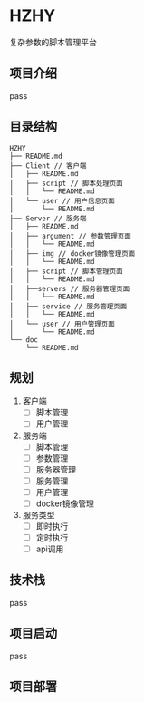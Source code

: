 # HZHY
复杂参数的脚本管理平台

## 项目介绍

pass

## 目录结构

```shell
HZHY
├── README.md
├── Client // 客户端
│   ├── README.md
│   ├── script // 脚本处理页面
│   │   └── README.md
│   └── user // 用户信息页面
│       └── README.md
├── Server // 服务端
│   ├── README.md
│   ├── argument // 参数管理页面
│   │   └── README.md
│   ├── img // docker镜像管理页面
│   │   └── README.md
│   ├── script // 脚本管理页面
│   │   └── README.md
│   ├──servers // 服务器管理页面
│   │   └── README.md
│   ├── service // 服务管理页面
│   │   └── README.md
│   └── user // 用户管理页面
│       └── README.md
└── doc
    └── README.md
```

## 规划
1. 客户端
    - [ ] 脚本管理
    - [ ] 用户管理
2. 服务端
    - [ ] 脚本管理
    - [ ] 参数管理
    - [ ] 服务器管理
    - [ ] 服务管理
    - [ ] 用户管理
    - [ ] docker镜像管理
3. 服务类型
    - [ ] 即时执行
    - [ ] 定时执行
    - [ ] api调用
## 技术栈

pass

## 项目启动

pass

## 项目部署